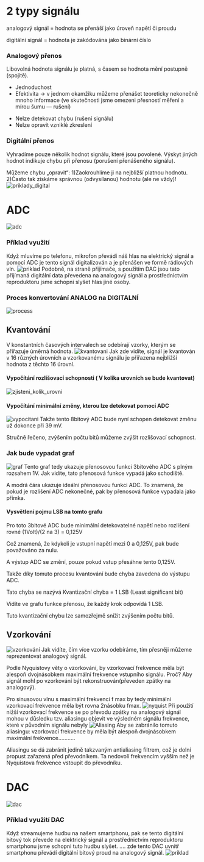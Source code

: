 ﻿# 2 typy signálu
analogový signál = hodnota se přenáší jako úroveň napětí či proudu

digitální signál = hodnota je zakódována jako binární číslo
### Analogový přenos
Libovolná hodnota signálu je platná, s časem se hodnota mění postupně (spojitě). 
+ Jednoduchost
+ Efektivita →  v jednom okamžiku můžeme přenášet teoreticky nekonečně mnoho informace (ve skutečnosti jsme omezeni přesností měření a mírou šumu — rušení) 
- Nelze detekovat chybu (rušení signálu)
- Nelze opravit vzniklé zkreslení
### Digitální přenos
Vyhradíme pouze několik hodnot signálu, které jsou povolené. 
Výskyt jiných hodnot indikuje chybu při přenosu (porušení přenášeného signálu). 

Můžeme chybu „opravit“:
    1)Zaokrouhlíme ji na nejbližší platnou hodnotu.
    2)Často tak získáme správnou (odvysílanou) hodnotu (ale ne vždy)! 
![priklady_digital](digital_priklady.png)

# ADC
![adc](https://i.imgur.com/2pGoFVo.png)
### Příklad využití
Když mluvíme po telefonu, mikrofon převádí náš hlas na elektrický signál a pomocí ADC je tento signál digitalizován a je přenášen ve formě rádiových vln.
![priklad](priklad_ADC.png)
Podobně, na straně přijímače, s použitím DAC jsou tato přijímaná digitální data převedena na analogový signál a prostřednictvím reproduktoru jsme schopni slyšet hlas jiné osoby.
### Proces konvertování ANALOG na DIGITALNÍ
![process](process_of_ADC.png)
## Kvantování
V konstantních časových intervalech se odebírají vzorky, kterým se přiřazuje úměrná hodnota.
![kvantovani](kvantovani.png)
Jak zde vidíte, signál je kvantován v 16 různých úrovních a vzorkovanému signálu je přiřazena nejbližší hodnota z těchto 16 úrovní.
#### Vypočítání rozlišovací schopnosti ( V kolika urovních se bude kvantovat)
![zjisteni_kolik_urovni](zjisteni_kolik_urovni.png)
#### Vypočítání minimální změny, kterou lze detekovat pomocí ADC
![vypocitani](vypocitani_min.png)
Takže tento 8bitový ADC bude nyní schopen detekovat změnu už dokonce při 39 mV.

Stručně řečeno, zvýšením počtu bitů můžeme zvýšit rozlišovací schopnost.
### Jak bude vypadat graf
![graf](graf.png)
Tento graf tedy ukazuje přenosovou funkci 3bitového ADC s plným rozsahem 1V.
Jak vidíte, tato přenosová funkce vypadá jako schodiště.

A modrá čára ukazuje ideální přenosovou funkci ADC.
To znamená, že pokud je rozlišení ADC nekonečné, pak by přenosová funkce vypadala jako přímka.
#### Vysvětlení pojmu LSB na tomto grafu
Pro toto 3bitové ADC bude minimální detekovatelné napětí nebo rozlišení rovné (1Volt)/(2 na 3) = 0,125V

Což znamená, že kdykoli je vstupní napětí mezi 0 a 0,125V, pak bude považováno za nulu.

A výstup ADC se změní, pouze pokud vstup přesáhne tento 0,125V.

Takže díky tomuto procesu kvantování bude chyba zavedena do výstupu ADC.

Tato chyba se nazývá Kvantizační chyba = 1 LSB (Least significant bit)


Vidíte ve grafu funkce přenosu, že každý krok odpovídá 1 LSB.

Tuto kvantizační chybu lze samozřejmě snížit zvýšením počtu bitů.
## Vzorkování
![vzorkování](vzorkovani.png)
Jak vidíte, čím více vzorku odebíráme, tím přesněji můžeme reprezentovat analogový signál.

Podle Nyquistovy věty o vzorkování, by vzorkovací frekvence měla být alespoň dvojnásobkem maximální frekvence vstupního signálu.
Proč?
Aby signál mohl po vzorkování být rekonstruován(převeden zpátky na analogový).

Pro sinusovou vlnu s maximální frekvencí f max by tedy minimální vzorkovací frekvence měla být rovna 2násobku fmax.
![nyquist](nyquistova_veta.png)
Při použití nižší vzorkovací frekvence se po převodu zpátky na analogový signál mohou v důsledku tzv. aliasingu objevit ve výsledném signálu frekvence, které v původním signálu nebyly
![Aliasing](aliasing.png)
Aby se zabránilo tomuto aliasingu: vzorkovací frekvence by měla být alespoň dvojnásobkem maximální frekvence...........

Aliasingu se dá zabránit jedině takzvaným antialiasing filtrem, což je dolní propust zařazená před převodníkem. 
Ta nedovolí frekvencím vyšším než je Nyquistova frekvence vstoupit do převodníku. 
# DAC
![dac](DAC.png)
### Příklad využití DAC
Když streamujeme hudbu na našem smartphonu, pak se tento digitální bitový tok převede na elektrický signál a prostřednictvím reproduktoru smartphonu jsme schopni tuto hudbu slyšet.
.... zde tento DAC uvnitř smartphonu převádí digitální bitový proud na analogový signál.
![priklad](priklad_DAC.png)